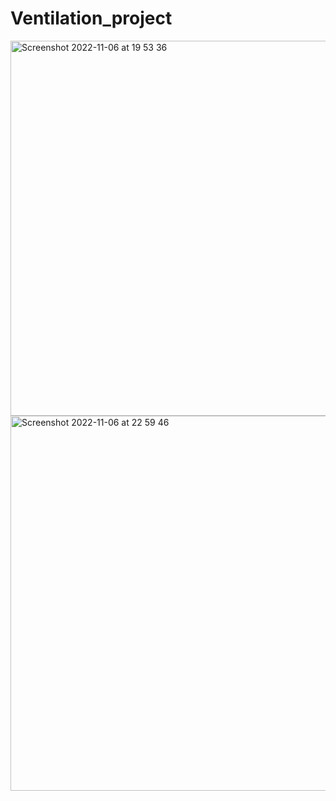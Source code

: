 # Ventilation_project
<img width="600" alt="Screenshot 2022-11-06 at 19 53 36" src="https://user-images.githubusercontent.com/76178825/200186856-77e3196b-a8bc-4b55-bedc-f5b73ae2b802.png">
<img width="600" alt="Screenshot 2022-11-06 at 22 59 46" src="https://user-images.githubusercontent.com/76178825/200194882-4eb0337e-4859-4828-8c6a-aea312893b1f.png">
